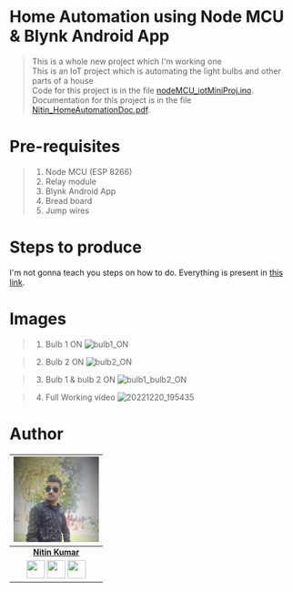 # Home Automation using Node MCU & Blynk Android App

> This is a whole new project which I'm working one  
> This is an IoT project which is automating the light bulbs and other parts of a house  
> Code for this project is in the file [nodeMCU_iotMiniProj.ino](https://github.com/nitinkumar30/home-automation/blob/main/nodeMCU_iotMiniProj.ino).  
> Documentation for this project is in the file [Nitin_HomeAutomationDoc.pdf](https://github.com/nitinkumar30/home-automation/blob/main/Nitin_HomeAutomationDoc.pdf).  


# Pre-requisites

> 1. Node MCU (ESP 8266)
> 2. Relay module
> 3. Blynk Android App
> 4. Bread board
> 5. Jump wires


# Steps to produce

I'm not gonna teach you steps on how to do. Everything is present in [this link](https://srituhobby.com/how-to-make-a-home-automation-system-using-the-nodemcu-esp8266-board-and-the-new-blynk-app/).


# Images

> 1. Bulb 1 ON
![bulb1_ON](https://user-images.githubusercontent.com/40369168/209075533-6284bc07-3e79-4b75-8082-0275b087dd2c.jpg)



> 2. Bulb 2 ON
![bulb2_ON](https://user-images.githubusercontent.com/40369168/209075571-280e8a97-865c-46dc-90a6-887d573ec845.jpg)


> 3. Bulb 1 & bulb 2 ON
![bulb1_bulb2_ON](https://user-images.githubusercontent.com/40369168/209075600-ca3f894b-b998-4c55-abae-855a7e91c339.jpg)


> 4. Full Working video
![20221220_195435](https://user-images.githubusercontent.com/40369168/209075634-dc63917d-9efe-4248-9afd-c7b30f30e808.jpg)



# Author


|                                                                                                                                                                                                         <a href="https://nitin-kr.onrender.com/"><img src="https://github.com/nitinkumar30/nitscv/blob/main/image/nitin-1.jpg" width="150px " height="150px" /></a>                                                                                                                                                                                                          |
|:----------------------------------------------------------------------------------------------------------------------------------------------------------------------------------------------------------------------------------------------------------------------------------------------------------------------------------------------------------------------------------------------------------------------------------------------------------------------------------------------------------------------------------------------------------------------------------:|
|                                                                                                                                                                                                                                                                 **[Nitin Kumar](https://nitin-kr.onrender.com/)**                                                                                                                                                                                                                                                                  |
| <a href="https://twitter.com/nitinkumar30"><img src="https://raw.githubusercontent.com/vinitshahdeo/Water-Monitoring-System/master/assets/twitter.png" width="32px" height="32px"></a> <a href="https://www.facebook.com/b1AcK6AG16"><img src="https://raw.githubusercontent.com/vinitshahdeo/Water-Monitoring-System/master/assets/facebook.png" width="32px" height="32px"></a> <a href="https://www.linkedin.com/in/nitin30kumar/"><img src="https://raw.githubusercontent.com/vinitshahdeo/Water-Monitoring-System/master/assets/linkedin.png" width="32px" height="32px"></a> |


